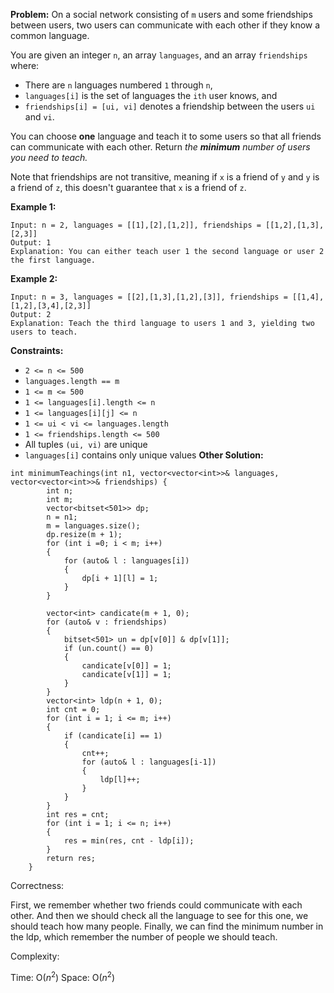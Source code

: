**Problem:**
On a social network consisting of `m` users and some friendships between users, two users can communicate with each other if they know a common language.

You are given an integer `n`, an array `languages`, and an array `friendships` where:

- There are `n` languages numbered `1` through `n`,
- `languages[i]` is the set of languages the `ith` user knows, and
- `friendships[i] = [ui, vi]` denotes a friendship between the users `ui` and `vi`.

You can choose **one** language and teach it to some users so that all friends can communicate with each other. Return *the* ***minimum*** *number of users you need to teach.*

Note that friendships are not transitive, meaning if `x` is a friend of `y` and `y` is a friend of `z`, this doesn't guarantee that `x` is a friend of `z`.

 

**Example 1:**

```
Input: n = 2, languages = [[1],[2],[1,2]], friendships = [[1,2],[1,3],[2,3]]
Output: 1
Explanation: You can either teach user 1 the second language or user 2 the first language.
```

**Example 2:**

```
Input: n = 3, languages = [[2],[1,3],[1,2],[3]], friendships = [[1,4],[1,2],[3,4],[2,3]]
Output: 2
Explanation: Teach the third language to users 1 and 3, yielding two users to teach.
```

 

**Constraints:**

- `2 <= n <= 500`
- `languages.length == m`
- `1 <= m <= 500`
- `1 <= languages[i].length <= n`
- `1 <= languages[i][j] <= n`
- `1 <= ui < vi <= languages.length`
- `1 <= friendships.length <= 500`
- All tuples `(ui, vi)` are unique
- `languages[i]` contains only unique values
**Other Solution:**
```
int minimumTeachings(int n1, vector<vector<int>>& languages, vector<vector<int>>& friendships) {
        int n;
        int m;
        vector<bitset<501>> dp;
        n = n1;
        m = languages.size();
        dp.resize(m + 1);
        for (int i =0; i < m; i++)
        {
            for (auto& l : languages[i])
            {
                dp[i + 1][l] = 1;
            }
        }
        
        vector<int> candicate(m + 1, 0);
        for (auto& v : friendships)
        {
            bitset<501> un = dp[v[0]] & dp[v[1]];
            if (un.count() == 0)
            {
                candicate[v[0]] = 1;
                candicate[v[1]] = 1;
            }
        }
        vector<int> ldp(n + 1, 0);
        int cnt = 0;
        for (int i = 1; i <= m; i++)
        {
            if (candicate[i] == 1)
            {
                cnt++;
                for (auto& l : languages[i-1])
                {
                    ldp[l]++;
                }
            }
        }
        int res = cnt;
        for (int i = 1; i <= n; i++)
        {
            res = min(res, cnt - ldp[i]);
        }
        return res;
    }
```
Correctness:

First, we remember whether two friends could communicate with each other. And then we should check all the language to see for this one, we should teach how many people. Finally, we can find the minimum number in the ldp, which remember the number of people we should teach.

Complexity:

Time: O($n^2$)
Space: O($n^2$)